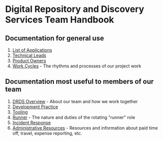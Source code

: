 # Digital Repository and Discovery Services Team Handbook

## Documentation for general use
1. [List of Applications](/applications.md)
1. [Technical Leads](/technical_leads.md)
1. [Product Owners](/product_owners.md)
1. [Work Cycles](/work_cycles.md) - The rhythms and processes of our project work

## Documentation most useful to members of our team
1. [DRDS Overview](/drds_overview.md) - About our team and how we work together
1. [Development Practice](/development_practice.md)
1. [Tooling](/tooling.md)
1. [Runner](/runner.md) - The nature and duties of the rotating "runner" role
1. [Incident Response](/incident_response.md)
1. [Administrative Resources](/admin_resources.md) - Resources and information about paid time off, travel, expense reporting, etc.
